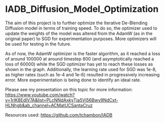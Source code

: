 # IADB_Diffusion_Model_Optimization

The aim of this project is to further optimize the Iterative De-Blending Diffusion model in terms of training speed. To do so, the optimizer used to update the weights of the model was altered from the AdamW (as in the original paper) to SGD for experimentation purposes. More optimizers will be used for testing in the future.

As of now, the AdamW optimizer is the faster algorithm, as it reached a loss of around 100000 at around timestep 800 (and asymptotically reached a loss of 60000) while the SGD optimizer has yet to reach these losses as shown in the graph. Additionally, the learning rate used for SGD was 1e-8, as higher rates (such as 1e-4 and 1e-6) resulted in progressively increasing error. More experimentation is being done to identify an ideal rate.

Please see my presentation on this topic for more information: https://www.youtube.com/watch?v=1rlK8EdIV7A&list=PLcNNdAxkyTja5Vj56Bwy9NdCxt-HLNhgb&ab_channel=ACMatUCSantaCruz

Resources used: https://github.com/tchambon/IADB

